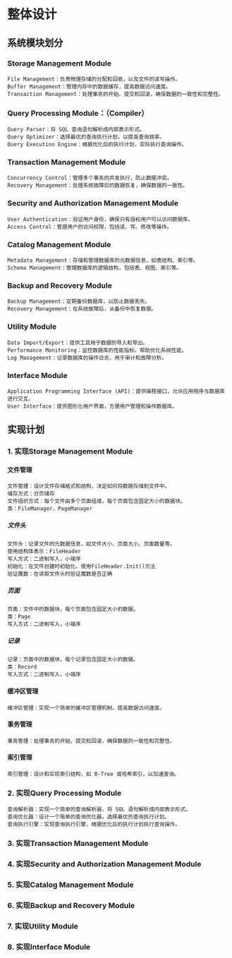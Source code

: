 # 整体设计

## 系统模块划分

### Storage Management Module

    File Management：负责物理存储的分配和回收，以及文件的读写操作。
    Buffer Management：管理内存中的数据缓存，提高数据访问速度。
    Transaction Management：处理事务的开始、提交和回滚，确保数据的一致性和完整性。

### Query Processing Module：（Compiler）

    Query Parser：将 SQL 查询语句解析成内部表示形式。
    Query Optimizer：选择最优的查询执行计划，以提高查询效率。
    Query Execution Engine：根据优化后的执行计划，实际执行查询操作。

### Transaction Management Module

    Concurrency Control：管理多个事务的并发执行，防止数据冲突。
    Recovery Management：处理系统故障后的数据恢复，确保数据的一致性。

### Security and Authorization Management Module

    User Authentication：验证用户身份，确保只有授权用户可以访问数据库。
    Access Control：管理用户的访问权限，包括读、写、修改等操作。

### Catalog Management Module

    Metadata Management：存储和管理数据库的元数据信息，如表结构、索引等。
    Schema Management：管理数据库的逻辑结构，包括表、视图、索引等。

### Backup and Recovery Module

    Backup Management：定期备份数据库，以防止数据丢失。
    Recovery Management：在系统故障后，从备份中恢复数据。

### Utility Module

    Data Import/Export：提供工具用于数据的导入和导出。
    Performance Monitoring：监控数据库的性能指标，帮助优化系统性能。
    Log Management：记录数据库的操作日志，用于审计和故障分析。

### Interface Module

    Application Programming Interface (API)：提供编程接口，允许应用程序与数据库进行交互。
    User Interface：提供图形化用户界面，方便用户管理和操作数据库。

## 实现计划

### 1. 实现Storage Management Module

#### 文件管理

    文件管理：设计文件存储格式和结构，决定如何将数据存储到文件中。
    储存方式：分页储存
    文件组织方式：每个文件由多个页面组成，每个页面包含固定大小的数据块。
    类：FileManager，PageManager

##### 文件头

    文件头：记录文件的元数据信息，如文件大小、页面大小、页面数量等。
    使用结构体表示：FileHeader
    写入方式：二进制写入，小端序
    初始化：在文件创建时初始化，使用FileHeader.Init()方法
    验证魔数：在读取文件头时验证魔数是否正确

##### 页面

    页面：文件中的数据块，每个页面包含固定大小的数据。
    类：Page
    写入方式：二进制写入，小端序

##### 记录

    记录：页面中的数据块，每个记录包含固定大小的数据。
    类：Record
    写入方式：二进制写入，小端序



#### 缓冲区管理

    缓冲区管理：实现一个简单的缓冲区管理机制，提高数据访问速度。

#### 事务管理

    事务管理：处理事务的开始、提交和回滚，确保数据的一致性和完整性。

#### 索引管理

    索引管理：设计和实现索引结构，如 B-Tree 或哈希索引，以加速查询。

### 2. 实现Query Processing Module

    查询解析器：实现一个简单的查询解析器，将 SQL 语句解析成内部表示形式。
    查询优化器：设计一个简单的查询优化器，选择最优的查询执行计划。
    查询执行引擎：实现查询执行引擎，根据优化后的执行计划执行查询操作。

### 3. 实现Transaction Management Module

### 4. 实现Security and Authorization Management Module

### 5. 实现Catalog Management Module

### 6. 实现Backup and Recovery Module

### 7. 实现Utility Module

### 8. 实现Interface Module
